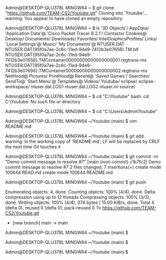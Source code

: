 
Admin@DESKTOP-QLU378L MINGW64 ~
$ git clone "https://github.com/TEAM-CS2/Youtube.git"
Cloning into 'Youtube'...
warning: You appear to have cloned an empty repository.

Admin@DESKTOP-QLU378L MINGW64 ~
$ ls
'3D Objects'/
 AppData/
'Application Data'@
'Cisco Packet Tracer 8.2.1'/
 Contacts/
 Cookies@
 Desktop/
 Documents/
 Downloads/
 Favorites/
 IntelGraphicsProfiles/
 Links/
'Local Settings'@
 Music/
'My Documents'@
 NTUSER.DAT
 NTUSER.DAT{95f0a7ae-2c6c-11ed-94e9-7412b3e07656}.TM.blf
 NTUSER.DAT{95f0a7ae-2c6c-11ed-94e9-7412b3e07656}.TMContainer00000000000000000001.regtrans-ms
 NTUSER.DAT{95f0a7ae-2c6c-11ed-94e9-7412b3e07656}.TMContainer00000000000000000002.regtrans-ms
 NetHood@
 Pictures/
 PrintHood@
 Recent@
'Saved Games'/
 Searches/
 SendTo@
'Start Menu'@
 Templates@
 Videos/
 Youtube/
 eclipse/
 eclipse-workspace/
 ntuser.dat.LOG1
 ntuser.dat.LOG2
 ntuser.ini
 source/

Admin@DESKTOP-QLU378L MINGW64 ~
$ cd "C:\Youtube"
bash: cd: C:\Youtube: No such file or directory

Admin@DESKTOP-QLU378L MINGW64 ~
$ cd "C:\Users\Admin\Youtube"

Admin@DESKTOP-QLU378L MINGW64 ~/Youtube (main)
$ vim README.md

Admin@DESKTOP-QLU378L MINGW64 ~/Youtube (main)
$ git add .
warning: in the working copy of 'README.md', LF will be replaced by CRLF the next time Git touches it

Admin@DESKTOP-QLU378L MINGW64 ~/Youtube (main)
$ git commit -m "Demo commit message to resolve #7"
[main (root-commit) c1b7fc2] Demo commit message to resolve #7
 2 files changed, 7 insertions(+)
 create mode 100644 READ.md
 create mode 100644 README.md

Admin@DESKTOP-QLU378L MINGW64 ~/Youtube (main)
$ git push


Enumerating objects: 4, done.
Counting objects: 100% (4/4), done.
Delta compression using up to 12 threads
Compressing objects: 100% (3/3), done.
Writing objects: 100% (4/4), 374 bytes | 15.00 KiB/s, done.
Total 4 (delta 0), reused 0 (delta 0), pack-reused 0
To https://github.com/TEAM-CS2/Youtube.git
 * [new branch]      main -> main

Admin@DESKTOP-QLU378L MINGW64 ~/Youtube (main)
$

Admin@DESKTOP-QLU378L MINGW64 ~/Youtube (main)
$

Admin@DESKTOP-QLU378L MINGW64 ~/Youtube (main)
$
